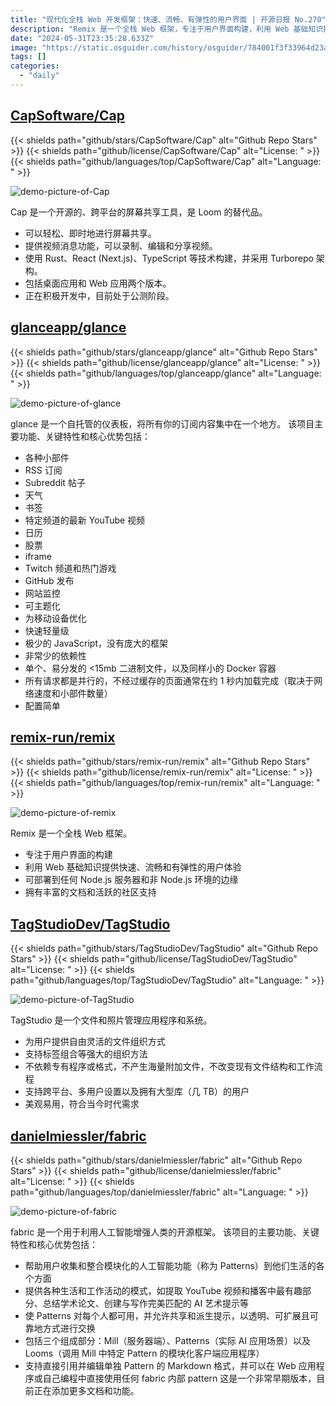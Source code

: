 ```yaml
---
title: "现代化全栈 Web 开发框架：快速、流畅、有弹性的用户界面 | 开源日报 No.270"
description: "Remix 是一个全栈 Web 框架，专注于用户界面构建，利用 Web 基础知识提供快速、流畅、有弹性的用户体验，可部署到任何 Node.js 服务器和非 Node.js 环境的边缘，拥有丰富的文档和活跃的社区支持。"
date: "2024-05-31T23:35:28.633Z"
image: "https://static.osguider.com/history/osguider/784001f3f33964d23ab71d2311312ca6.png"
tags: []
categories:
  - "daily"
---
```


## [CapSoftware/Cap](https://github.com/CapSoftware/Cap)

{{< shields path="github/stars/CapSoftware/Cap" alt="Github Repo Stars" >}} {{< shields path="github/license/CapSoftware/Cap" alt="License: " >}} {{< shields path="github/languages/top/CapSoftware/Cap" alt="Language: " >}}

![demo-picture-of-Cap](https://static.osguider.com/subject/github/CapSoftware/Cap/1824cc8344a24cf69cb95b7a500cb49f.png)

Cap 是一个开源的、跨平台的屏幕共享工具，是 Loom 的替代品。

- 可以轻松、即时地进行屏幕共享。
- 提供视频消息功能，可以录制、编辑和分享视频。
- 使用 Rust、React (Next.js)、TypeScript 等技术构建，并采用 Turborepo 架构。
- 包括桌面应用和 Web 应用两个版本。
- 正在积极开发中，目前处于公测阶段。
  
## [glanceapp/glance](https://github.com/glanceapp/glance)

{{< shields path="github/stars/glanceapp/glance" alt="Github Repo Stars" >}} {{< shields path="github/license/glanceapp/glance" alt="License: " >}} {{< shields path="github/languages/top/glanceapp/glance" alt="Language: " >}}

![demo-picture-of-glance](https://static.osguider.com/subject/github/glanceapp/glance/e30a5edb4c56fdd74f4eb5cfef9a8007.png)

glance 是一个自托管的仪表板，将所有你的订阅内容集中在一个地方。
该项目主要功能、关键特性和核心优势包括：

- 各种小部件
- RSS 订阅
- Subreddit 帖子
- 天气
- 书签
- 特定频道的最新 YouTube 视频
- 日历
- 股票
- iframe
- Twitch 频道和热门游戏
- GitHub 发布
- 网站监控
- 可主题化
- 为移动设备优化
- 快速轻量级
- 极少的 JavaScript，没有庞大的框架
- 非常少的依赖性
- 单个、易分发的 <15mb 二进制文件，以及同样小的 Docker 容器
- 所有请求都是并行的，不经过缓存的页面通常在约 1 秒内加载完成（取决于网络速度和小部件数量）
- 配置简单
  
## [remix-run/remix](https://github.com/remix-run/remix)

{{< shields path="github/stars/remix-run/remix" alt="Github Repo Stars" >}} {{< shields path="github/license/remix-run/remix" alt="License: " >}} {{< shields path="github/languages/top/remix-run/remix" alt="Language: " >}}

![demo-picture-of-remix](https://static.osguider.com/history/2024/3d843b9e50de41b3d778ea933181ba7e.png)

Remix 是一个全栈 Web 框架。

- 专注于用户界面的构建
- 利用 Web 基础知识提供快速、流畅和有弹性的用户体验
- 可部署到任何 Node.js 服务器和非 Node.js 环境的边缘
- 拥有丰富的文档和活跃的社区支持
  
## [TagStudioDev/TagStudio](https://github.com/TagStudioDev/TagStudio)

{{< shields path="github/stars/TagStudioDev/TagStudio" alt="Github Repo Stars" >}} {{< shields path="github/license/TagStudioDev/TagStudio" alt="License: " >}} {{< shields path="github/languages/top/TagStudioDev/TagStudio" alt="Language: " >}}

![demo-picture-of-TagStudio](https://static.osguider.com/subject/github/TagStudioDev/TagStudio/ca20ca1ea69d0075c12e873e0f08923d.jpg)

TagStudio 是一个文件和照片管理应用程序和系统。

- 为用户提供自由灵活的文件组织方式
- 支持标签组合等强大的组织方法
- 不依赖专有程序或格式，不产生海量附加文件，不改变现有文件结构和工作流程
- 支持跨平台、多用户设置以及拥有大型库（几 TB）的用户
- 美观易用，符合当今时代需求
  
## [danielmiessler/fabric](https://github.com/danielmiessler/fabric)

{{< shields path="github/stars/danielmiessler/fabric" alt="Github Repo Stars" >}} {{< shields path="github/license/danielmiessler/fabric" alt="License: " >}} {{< shields path="github/languages/top/danielmiessler/fabric" alt="Language: " >}}

![demo-picture-of-fabric](https://static.osguider.com/subject/github/danielmiessler/fabric/c1912024989d0d892c2ba54d76943730.png)

fabric 是一个用于利用人工智能增强人类的开源框架。
该项目的主要功能、关键特性和核心优势包括：

- 帮助用户收集和整合模块化的人工智能功能（称为 Patterns）到他们生活的各个方面
- 提供各种生活和工作活动的模式，如提取 YouTube 视频和播客中最有趣部分、总结学术论文、创建与写作完美匹配的 AI 艺术提示等
- 使 Patterns 对每个人都可用，并允许共享和派生提示，以透明、可扩展且可靠地方式进行交换
- 包括三个组成部分：Mill（服务器端）、Patterns（实际 AI 应用场景）以及 Looms（调用 Mill 中特定 Pattern 的模块化客户端应用程序）
- 支持直接引用并编辑单独 Pattern 的 Markdown 格式，并可以在 Web 应⽤程序或自己编程中直接使用任何 fabric 内部 pattern
这是一个非常早期版本，目前正在添加更多文档和功能。
  
